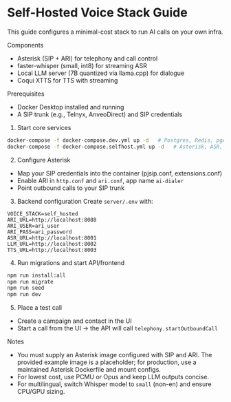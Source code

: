 # Self-Hosted Voice Stack Guide

This guide configures a minimal-cost stack to run AI calls on your own infra.

Components
- Asterisk (SIP + ARI) for telephony and call control
- faster-whisper (small, int8) for streaming ASR
- Local LLM server (7B quantized via llama.cpp) for dialogue
- Coqui XTTS for TTS with streaming

Prerequisites
- Docker Desktop installed and running
- A SIP trunk (e.g., Telnyx, AnveoDirect) and SIP credentials

1) Start core services
```bash
docker-compose -f docker-compose.dev.yml up -d   # Postgres, Redis, pgAdmin, Redis Commander
docker-compose -f docker-compose.selfhost.yml up -d   # Asterisk, ASR, LLM, TTS
```

2) Configure Asterisk
- Map your SIP credentials into the container (pjsip.conf, extensions.conf)
- Enable ARI in `http.conf` and `ari.conf`, app name `ai-dialer`
- Point outbound calls to your SIP trunk

3) Backend configuration
Create `server/.env` with:
```
VOICE_STACK=self_hosted
ARI_URL=http://localhost:8088
ARI_USER=ari_user
ARI_PASS=ari_password
ASR_URL=http://localhost:8001
LLM_URL=http://localhost:8002
TTS_URL=http://localhost:8003
```

4) Run migrations and start API/frontend
```bash
npm run install:all
npm run migrate
npm run seed
npm run dev
```

5) Place a test call
- Create a campaign and contact in the UI
- Start a call from the UI → the API will call `telephony.startOutboundCall`

Notes
- You must supply an Asterisk image configured with SIP and ARI. The provided example image is a placeholder; for production, use a maintained Asterisk Dockerfile and mount configs.
- For lowest cost, use PCMU or Opus and keep LLM outputs concise.
- For multilingual, switch Whisper model to `small` (non-en) and ensure CPU/GPU sizing.

